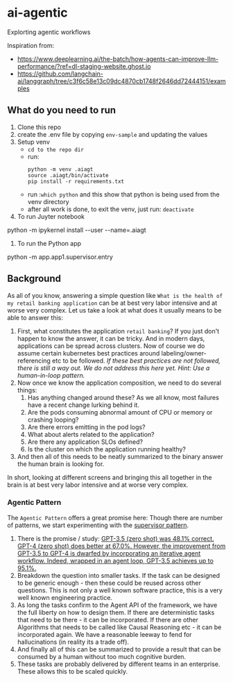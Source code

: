 # ai-agentic
Explorting agentic workflows

Inspiration from:
- https://www.deeplearning.ai/the-batch/how-agents-can-improve-llm-performance/?ref=dl-staging-website.ghost.io
- https://github.com/langchain-ai/langgraph/tree/c3f6c58e13c09dc4870cb1748f2646dd72444151/examples



## What do you need to run
1. Clone this repo
1. create the .env file by copying `env-sample` and updating the values
1. Setup venv
    - `cd to the repo dir`
    - run: 
        ```
        python -m venv .aiagt
        source .aiagt/bin/activate
        pip install -r requirements.txt
        ```
    - run :`which python` and this show that python is being used from the venv directory
    - after all work is done, to exit the venv, just run: `deactivate`
1. To run Juyter notebook    

python -m ipykernel install --user --name=.aiagt

1. To run the Python app

python -m app.app1.supervisor.entry

## Background

As all of you know, answering a simple question like `What is the health of my retail banking application` can be at best very labor intensive and at worse very complex. Let us take a look at what does it usually means to be able to answer this:

1. First, what constitutes the application `retail banking`? If you just don't happen to know the answer, it can be tricky. And in modern days, applications can be spread across clusters. Now of course we do assume certain kubernetes best practices around labeling/owner-referencing etc to be followed. _If these best practices are not followed, there is still a way out. We do not address this here yet. Hint: Use a human-in-loop pattern._
1. Now once we know the application composition, we need to do several things:
    1. Has anything changed around these? As we all know, most failures have a recent change lurking behind it.
    1. Are the pods consuming abnormal amount of CPU or memory or crashing looping?
    1. Are there errors emitting in the pod logs?
    1. What about alerts related to the application?
    1. Are there any application SLOs defined?
    1. Is the cluster on which the application running healthy?
1. And then all of this needs to be neatly summarized to the binary answer the human brain is looking for.

In short, looking at different screens and bringing this all together in the brain is at best very labor intensive and at worse very complex. 

### Agentic Pattern

The `Agentic Pattern` offers a great promise here:
Though there are number of patterns, we start experimenting with the [supervisor pattern](https://github.com/langchain-ai/langgraph/blob/c3f6c58e13c09dc4870cb1748f2646dd72444151/examples/multi_agent/agent_supervisor.ipynb).
1. There is the promise / study: [GPT-3.5 (zero shot) was 48.1% correct. GPT-4 (zero shot) does better at 67.0%. However, the improvement from GPT-3.5 to GPT-4 is dwarfed by incorporating an iterative agent workflow. Indeed, wrapped in an agent loop, GPT-3.5 achieves up to 95.1%. ](https://www.deeplearning.ai/the-batch/how-agents-can-improve-llm-performance/?ref=dl-staging-website.ghost.io)
1. Breakdown the question into smaller tasks. If the task can be designed to be generic enough - then these could be reused across other questions. This is not only a well known software practice, this is a very well known engineering practice. 
1. As long the tasks confirm to the Agent API of the framework, we have the full liberty on how to design them. If there are deterministic tasks that need to be there - it can be incorporated. If there are other Algorithms that needs to be called like Causal Reasoning etc - it can be incorporated again. We have a reasonable leeway to fend for hallucinations (in reality its a trade off).
1. And finally all of this can be summarized to provide a result that can be consumed by a human without too much cognitive burden.
1. These tasks are probably delivered by different teams in an enterprise. These allows this to be scaled quickly.





